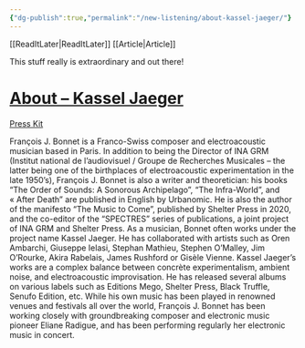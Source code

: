 ```yaml
---
{"dg-publish":true,"permalink":"/new-listening/about-kassel-jaeger/"}
---
```


[[ReadItLater\|ReadItLater]] [[Article\|Article]]

This stuff really is extraordinary and out there!

# [About – Kassel Jaeger](https://kasseljaeger.com/about/)

[Press Kit](https://kasseljaeger.com/storage/2021/10/Press-Kit-2021.zip)

François J. Bonnet is a Franco-Swiss composer and electroacoustic musician based in Paris. In addition to being the Director of INA GRM (Institut national de l’audiovisuel / Groupe de Recherches Musicales – the latter being one of the birthplaces of electroacoustic experimentation in the late 1950’s), François J. Bonnet is also a writer and theoretician: his books “The Order of Sounds: A Sonorous Archipelago”, “The Infra-World”, and « After Death” are published in English by Urbanomic. He is also the author of the manifesto “The Music to Come”, published by Shelter Press in 2020, and the co-editor of the “SPECTRES” series of publications, a joint project of INA GRM and Shelter Press. As a musician, Bonnet often works under the project name Kassel Jaeger. He has collaborated with artists such as Oren Ambarchi, Giuseppe Ielasi, Stephan Mathieu, Stephen O’Malley, Jim O’Rourke, Akira Rabelais, James Rushford or Gisèle Vienne. Kassel Jaeger’s works are a complex balance between concrète experimentalism, ambient noise, and electroacoustic improvisation. He has released several albums on various labels such as Editions Mego, Shelter Press, Black Truffle, Senufo Edition, etc. While his own music has been played in renowned venues and festivals all over the world, François J. Bonnet has been working closely with groundbreaking composer and electronic music pioneer Eliane Radigue, and has been performing regularly her electronic music in concert.